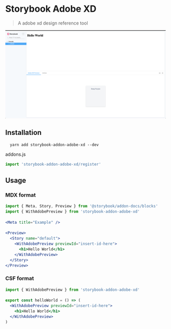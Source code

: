 # Storybook Adobe XD

> A adobe xd design reference tool

![Storybook Addon For Adobe XD Previews](https://raw.githubusercontent.com/code-mattclaffey/storybook-addon-adobe-xd-previews/master/adobe-xd-preview.png)

## Installation

```
  yarn add storybook-addon-adobe-xd --dev
```

addons.js

```js
import 'storybook-addon-adobe-xd/register'
```

## Usage

### MDX format

```jsx
import { Meta, Story, Preview } from '@storybook/addon-docs/blocks'
import { WithAdobePreview } from 'storybook-addon-adobe-xd'

<Meta title="Example" />

<Preview>
  <Story name="default">
    <WithAdobePreview previewId="insert-id-here">
      <h1>Hello World</h1>
    </WithAdobePreview>
  </Story>
</Preview>
```

### CSF format

```jsx
import { WithAdobePreview } from 'storybook-addon-adobe-xd'

export const helloWorld = () => (
  <WithAdobePreview previewId="insert-id-here">
    <h1>Hello World</h1>
  </WithAdobePreview>
)
```
